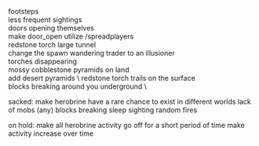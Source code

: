 footsteps \
less frequent sightings \
doors opening themselves \
make door_open utilize /spreadplayers \
redstone torch large tunnel \
change the spawn wandering trader to an illusioner \
torches disappearing \
mossy cobblestone pyramids on land \
add desert pyramids \ 
redstone torch trails on the surface \
blocks breaking around you underground \





sacked:
make herobrine have a rare chance to exist in different worlds
lack of mobs (any)
blocks breaking
sleep sighting
random fires

on hold:
make all herobrine activity go off for a short period of time
make activity increase over time